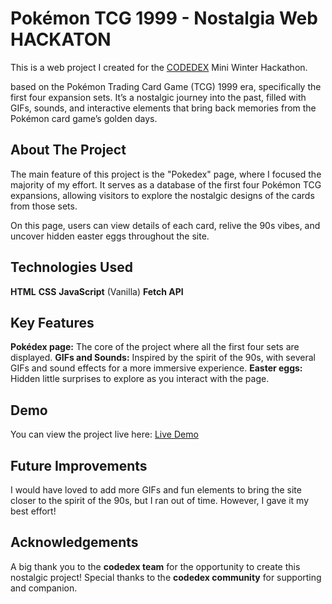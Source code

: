 # Pokémon TCG 1999 - Nostalgia Web HACKATON 
This is a web project I created for the [CODEDEX](https://www.codedex.io/) Mini Winter Hackathon.

based on the Pokémon Trading Card Game (TCG) 1999 era, specifically the first four expansion sets.
It’s a nostalgic journey into the past, filled with GIFs, sounds, and interactive elements that bring back memories from the Pokémon card game’s golden days.

## About The Project
The main feature of this project is the "Pokedex" page, where I focused the majority of my effort.
It serves as a database of the first four Pokémon TCG expansions, allowing visitors to explore the nostalgic designs of the cards from those sets.

On this page, users can view details of each card, relive the 90s vibes, and uncover hidden easter eggs throughout the site.

## Technologies Used
**HTML**
**CSS**
**JavaScript** (Vanilla)
**Fetch API**

## Key Features
**Pokédex page:** The core of the project where all the first four sets are displayed.
**GIFs and Sounds:** Inspired by the spirit of the 90s, with several GIFs and sound effects for a more immersive experience.
**Easter eggs:** Hidden little surprises to explore as you interact with the page.

## Demo
You can view the project live here:
[Live Demo](https://pokedex.spacetiger.me/)

## Future Improvements
I would have loved to add more GIFs and fun elements to bring the site closer to the spirit of the 90s, but I ran out of time. However, I gave it my best effort!

## Acknowledgements
A big thank you to the **codedex team** for the opportunity to create this nostalgic project!
Special thanks to the **codedex community** for supporting and companion.
